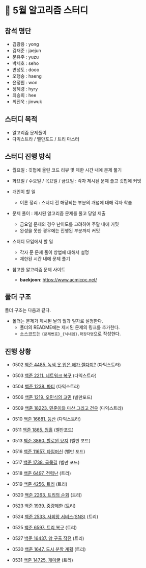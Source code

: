 # :pencil: 5월 알고리즘 스터디

## 참석 명단

* 김광용 : yong
* 김재준 : jaejun
* 문유주 : yuzu
* 박세호 : seho
* 변성도 : dooo
* 오행송 : haeng 
* 윤정원 : won
* 정혜령 : hyry
* 최승희 : hee
* 최진욱 : jinwuk

## 스터디 목적 

* 알고리즘 문제풀이
* 다익스트라 / 벨만포드 / 트리 마스터

## 스터디 진행 방식

* 월요일 : 깃헙에 올린 코드 리뷰 및 제한 시간 내에 문제 풀기  
* 화요일 / 수요일 / 목요일 / 금요일 : 각자 제시된 문제 풀고 깃헙에 커밋   

* 개인이 할 일

  * 이론 정리 : 스터디 전 해당되는 부분의 개념에 대해 각자 학습
* 문제 풀이 : 제시된 알고리즘 문제를 풀고 당일 제출 
    * 금요일 문제의 경우 난이도를 고려하여 주말 내에 커밋
    * 완성을 못한 경우에는 진행된 부분까지 커밋

* 스터디 모임에서 할 일

  * 각자 푼 문제 풀이 방법에 대해서 설명
  * 제한된 시간 내에  문제 풀기

* 참고한 알고리즘 문제 사이트

  *  **baekjoon**: https://www.acmicpc.net/

## 폴더 구조

폴더 구조는 다음과 같다.

* 폴더는 문제가 제시된 날의 월과 일자로 설정한다.
  * 폴더의 README에는 제시된 문제의 링크를 추가한다.
  * 소스코드는 `{문제번호}_{닉네임}.확장자명`으로 작성한다.

## 진행 상황

- 0502 [백준 4485. 녹색 옷 입은 애가 젤다지?](https://www.acmicpc.net/problem/4485) (다익스트라)

- 0503 [백준 2211. 네트워크 복구](https://www.acmicpc.net/problem/2211) (다익스트라)

- 0504 [백준 1238. 파티](https://www.acmicpc.net/problem/1238) (다익스트라)

- 0506 [백준 1219. 오민식의 고민](https://www.acmicpc.net/problem/1219) (벨만포드)

- 0509 [백준 18223. 민준이와 마산 그리고 건우](https://www.acmicpc.net/problem/18223) (다익스트라)

- 0510 [백준 16681. 등산](https://www.acmicpc.net/problem/16681) (다익스트라)

- 0511 [백준 1865. 웜홀](https://www.acmicpc.net/problem/1865) (벨만포드)

- 0513 [백준 3860. 할로윈 묘지](https://www.acmicpc.net/problem/3860) (벨만 포드)

- 0516 [백준 11657. 타임머신](https://www.acmicpc.net/problem/11657) (벨만 포드)

- 0517 [백준 1738. 골목길](https://www.acmicpc.net/problem/1738) (벨만 포드)

- 0518 [백준 6497. 전력난](https://www.acmicpc.net/problem/6497) (트리)

- 0519 [백준 4256. 트리](https://www.acmicpc.net/problem/4256) (트리)

- 0520 [백준 2263. 트리의 순회](https://www.acmicpc.net/problem/2263) (트리)

- 0523 [백준 1939. 중량제한](https://www.acmicpc.net/problem/1939) (트리)

- 0524 [백준 2533. 사회망 서비스(SNS)](https://www.acmicpc.net/problem/2533) (트리)

- 0525 [백준 6597. 트리 복구](https://www.acmicpc.net/problem/6597) (트리)

- 0527 [백준 16437. 양 구출 작전](https://www.acmicpc.net/problem/16437) (트리)

- 0530 [백준 1647. 도시 분할 계획](https://www.acmicpc.net/problem/1647) (트리)

- 0531 [백준 14725. 개미굴](https://www.acmicpc.net/problem/14725) (트리)
